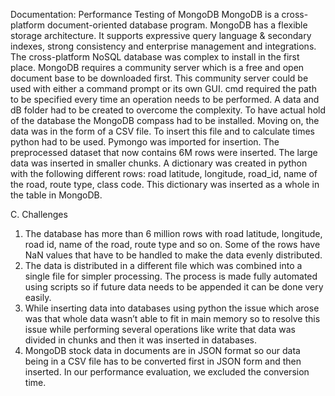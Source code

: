 Documentation:
Performance Testing of MongoDB
MongoDB is a cross-platform document-oriented database program. MongoDB has a flexible storage architecture. It supports expressive query language & secondary indexes, strong consistency and enterprise management and integrations. The cross-platform NoSQL database was complex to install in the first place. MongoDB requires a community server which is a free and open document base to be downloaded first. This community server could be used with either a command prompt or its own GUI. cmd required the path to be specified every time an operation needs to be performed. A data and dB folder had to be created to overcome the complexity. To have actual hold of the database the MongoDB compass had to be installed. Moving on, the data was in the form of a CSV file. To insert this file and to calculate times python had to be used. Pymongo was imported for insertion. The preprocessed dataset that now contains 6M rows were inserted. The large data was inserted in smaller chunks. A dictionary was created in python with the following different rows: road latitude, longitude, road_id, name of the road, route type, class code. This dictionary was inserted as a whole in the table in MongoDB.

C.	Challenges
1)	The database has more than 6 million rows with road latitude, longitude, road id, name of the road, route type and so on. Some of the rows have NaN values that have to be handled to make the data evenly distributed.
2)	 The data is distributed in a different file which was combined into a single file for simpler processing. The process is made fully automated using scripts so if future data needs to be appended it can be done very easily.
3)	While inserting data into databases using python the issue which arose was that whole data wasn’t able to fit in main memory so to resolve this issue while performing several operations like write that data was divided in chunks and then it was inserted in databases.
4)	MongoDB stock data in documents are in JSON format so our data being in a CSV file has to be converted first in JSON form and then inserted. In our performance evaluation, we excluded the conversion time.

